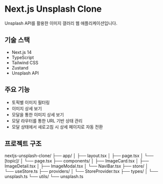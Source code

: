 # Next.js Unsplash Clone

Unsplash API를 활용한 이미지 갤러리 웹 애플리케이션입니다.

## 기술 스택

- Next.js 14
- TypeScript
- Tailwind CSS
- Zustand
- Unsplash API

## 주요 기능

- 토픽별 이미지 필터링
- 이미지 상세 보기
- 모달을 통한 이미지 상세 보기
- 모달 라우터를 통한 URL 기반 상태 관리
- 모달 상태에서 새로고침 시 상세 페이지로 자동 전환

## 프로젝트 구조

nextjs-unsplash-clone/
├── app/
│ ├── layout.tsx
│ ├── page.tsx
│ └── [topic]/
│ └── page.tsx
├── components/
│ ├── ImageCard.tsx
│ ├── ImageDetail.tsx
│ ├── ImageModal.tsx
│ └── NaviBar.tsx
├── store/
│ └── useStore.ts
├── providers/
│ └── StoreProvider.tsx
├── types/
│ └── unsplash.ts
└── utils/
└── unsplash.ts